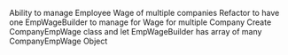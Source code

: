 Ability to manage Employee Wage of multiple companies
Refactor to have one EmpWageBuilder to manage for Wage for multiple Company
Create CompanyEmpWage class and let EmpWageBuilder has array of many CompanyEmpWage Object
